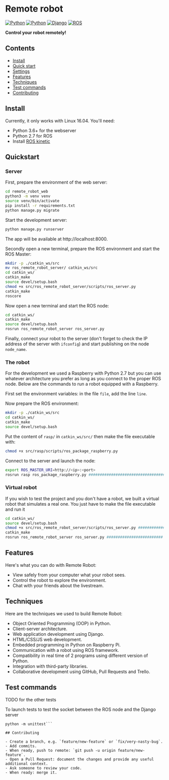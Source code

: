# Remote robot

[![Python](https://img.shields.io/badge/python-3.6-blue.svg?style=flat-square)](https://docs.python.org/3/)
[![Python](https://img.shields.io/badge/python-2.7-blue.svg?style=flat-square)](https://docs.python.org/2/)
[![Django](https://img.shields.io/badge/django-2.1-blue.svg?style=flat-square)](https://www.djangoproject.com)
[![ROS](https://img.shields.io/badge/ROS-kinetic-blue.svg)](http://wiki.ros.org/kinetic)

**Control your robot remotely!**

## Contents

- [Install](#install)
- [Quick start](#quickstart)
- [Settings](#settings)
- [Features](#features)
- [Techniques](#techniques)
- [Test commands](#test-commands)
- [Contributing](#contributing)


## Install

Currently, it only works with Linux 16.04. You'll need:
- Python 3.6+ for the webserver
- Python 2.7 for ROS
- Install [ROS kinetic](http://wiki.ros.org/kinetic)

## Quickstart

### Server
First, prepare the environment of the web server:

```bash
cd remote_robot_web
python3 -m venv venv
source venv/bin/activate
pip install -r requirements.txt
python manage.py migrate
```

Start the development server:

```bash
python manage.py runserver
```
The app will be available at http://localhost:8000.

Secondly open a new terminal, prepare the ROS environment and start the ROS Master:
```bash
mkdir -p ./catkin_ws/src
mv ros_remote_robot_server/ catkin_ws/src
cd catkin_ws/
catkin_make
source devel/setup.bash
chmod +x src/ros_remote_robot_server/scripts/ros_server.py
catkin_make
roscore
```

Now open a new terminal and start the ROS node:
```bash
cd catkin_ws/
catkin_make
source devel/setup.bash
rosrun ros_remote_robot_server ros_server.py
```

Finally, connect your robot to the server (don't forget to check the IP address of the server with `ifconfig`) and start publishing on the node `node_name`.

### The robot

For the development we used a Raspberry with Python 2.7 but you can use whatever architecture you prefer as long as you connect to the proper ROS node.
Below are the commands to run a robot equipped with a Raspberry.

First set the environment variables: in the file `file`, add the line `line`.

Now prepare the ROS environment:
```bash
mkdir -p ./catkin_ws/src
cd catkin_ws/
catkin_make
source devel/setup.bash
```

Put the content of `rasp/` in  `catkin_ws/src/` then make the file executable with:
```bash
chmod +x src/rasp/scripts/ros_package_raspberry.py
```

Connect to the server and launch the node:
```bash
export ROS_MASTER_URI=http://<ip>:<port>
rosrun rasp ros_package_raspberry.py ########################################### Nom package sur la raspbderry ??
```

### Virtual robot

If you wish to test the project and you don't have a robot, we built a virtual robot that simulates a real one. You just have to make the file executable and run it
```bash
cd catkin_ws/
source devel/setup.bash
chmod +x src/ros_remote_robot_server/scripts/ros_server.py ######################### Filename ??
catkin_make
rosrun ros_remote_robot_server ros_server.py ######################### Filename ??
```

## Features

Here's what you can do with Remote Robot:

- View safely from your computer what your robot sees.
- Control the robot to explore the environment.
- Chat with your friends about the livestream.

## Techniques

Here are the techniques we used to build Remote Robot:

- Object Oriented Programming (OOP) in Python.
- Client-server architecture.
- Web application development using Django.
- HTML/CSS/JS web development.
- Embedded programming in Python on Raspberry Pi.
- Communication with a robot using ROS framework.
- Compatibility in real time of 2 programs using different version of Python.
- Integration with third-party libraries.
- Collaborative development using GitHub, Pull Requests and Trello.

## Test commands

TODO for the other tests

To launch tests to test the socket between the ROS node and the Django server

```cd remote_robot_web/control_board
python -m unittest```

## Contributing

- Create a branch, e.g. `feature/new-feature` or `fix/very-nasty-bug`.
- Add commits.
- When ready, push to remote: `git push -u origin feature/new-feature`.
- Open a Pull Request: document the changes and provide any useful additional context.
- Ask someone to review your code.
- When ready: merge it.
